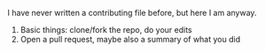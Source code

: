 I have never written a contributing file before, but here I am anyway. 

1. Basic things: clone/fork the repo, do your edits
2. Open a pull request, maybe also a summary of what you did


